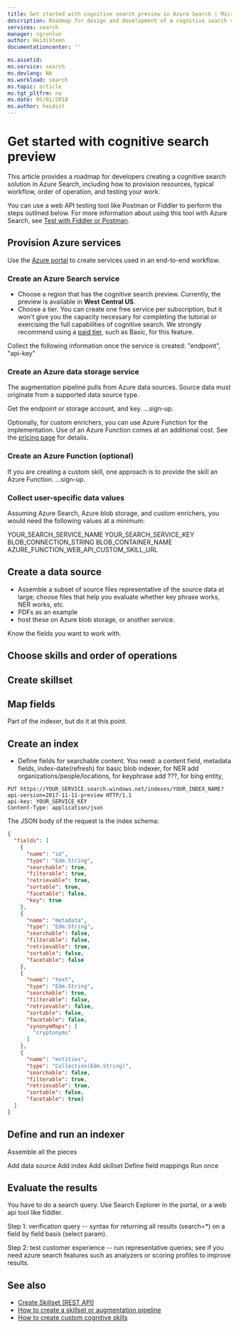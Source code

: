 ```yaml
---
title: Get started with cognitive search preview in Azure Search | Microsoft Docs
description: Roadmap for design and development of a cognitive search solution in Azure Search, transforming unstructured data into searchable content.
services: search
manager: cgronlun
author: HeidiSteen
documentationcenter: ''

ms.assetid: 
ms.service: search
ms.devlang: NA
ms.workload: search
ms.topic: article
ms.tgt_pltfrm: na
ms.date: 05/01/2018
ms.author: heidist
---
```

# Get started with cognitive search preview

This article provides a roadmap for developers creating a cognitive search solution in Azure Search, including how to provision resources, typical workflow, order of operation, and testing your work.

You can use a web API testing tool like Postman or Fiddler to perform the steps outlined below. For more information about using this tool with Azure Search, see [Test with Fiddler or Postman](search-fiddler.md).

## Provision Azure services

Use the [Azure portal](https://portal.azure.com/) to create services used in an end-to-end workflow.

### Create an Azure Search service

+ Choose a region that has the cognitive search preview. Currently, the preview is available in **West Central US**.
+ Choose a tier. You can create one free service per subscription, but it won't give you the capacity necessary for completing the tutorial or exercising the full capabilities of cognitive search. We strongly recommend using a [paid tier](https://azure.microsoft.com/pricing/details/search/), such as Basic, for this feature.

Collect the following information once the service is created: "endpoint", "api-key"

### Create an Azure data storage service

The augmentation pipeline pulls from Azure data sources. Source data must originate from a supported data source type. 

Get the endpoint or storage account, and key. ...sign-up.

Optionally, for custom enrichers, you can use Azure Function for the implementation. Use of an Azure Function comes at an additional cost. See the [pricing page](https://docs.microsoft.com/en-us/azure/azure-functions/functions-overview#pricing) for details.

### Create an Azure Function (optional)

If you are creating a custom skill, one approach is to provide the skill an Azure Function. ...sign-up.


### Collect user-specific data values

Assuming Azure Search, Azure blob storage, and custom enrichers, you would need the following values at a minimum:

  YOUR_SEARCH_SERVICE_NAME
  YOUR_SEARCH_SERVICE_KEY
  BLOB_CONNECTION_STRING
  BLOB_CONTAINER_NAME
  AZURE_FUNCTION_WEB_API_CUSTOM_SKILL_URL


## Create a data source

+ Assemble a subset of source files representative of the source data at large; choose files that help you evaluate whether key phrase works, NER works, etc.
+ PDFs as an example
+ host these on Azure blob storage, or another service.

Know the fields you want to work with.

## Choose skills and order of operations


## Create skillset


## Map fields

Part of the indexer, but do it at this point.


## Create an index

+ Define fields for searchable content. You need: a content field, metadata fields, index-date(refresh) for basic blob indexer, for NER add organizations/people/locations, for keyphrase add ???, for bing entity,

```http
PUT https://YOUR_SERVICE.search.windows.net/indexes/YOUR_INDEX_NAME?api-version=2017-11-11-preview HTTP/1.1
api-key: YOUR_SERVICE_KEY
Content-Type: application/json
```

The JSON body of the request is the index schema:

```json
{
  "fields": [
    {
      "name": "id",
      "type": "Edm.String",
      "searchable": true,
      "filterable": true,
      "retrievable": true,
      "sortable": true,
      "facetable": false,
      "key": true
    },
    {
      "name": "metadata",
      "type": "Edm.String",
      "searchable": false,
      "filterable": false,
      "retrievable": true,
      "sortable": false,
      "facetable": false
    },
    {
      "name": "text",
      "type": "Edm.String",
      "searchable": true,
      "filterable": false,
      "retrievable": false,
      "sortable": false,
      "facetable": false,
      "synonymMaps": [
        "cryptonyms"
      ]
    },
    {
      "name": "entities",
      "type": "Collection(Edm.String)",
      "searchable": false,
      "filterable": true,
      "retrievable": true,
      "sortable": false,
      "facetable": true}  
  ]
}

```


## Define and run an indexer

Assemble all the pieces

Add data source
Add index
Add skillset
Define field mappings
Run once

## Evaluate the results

You have to do a search query. Use Search Explorer in the portal, or a web api tool like fiddler.

Step 1: verification query -- syntax for returning all results (search=*) on a field by field basis (select param).

Step 2: test customer experience -- run representative queries; see if you need azure search features such as analyzers or scoring profiles to improve results.

## See also

+ [Create Skillset (REST API)](ref-create-skillset.md)
+ [How to create a skillset or augmentation pipeline](cognitive-search-defining-skillset.md)
+ [How to create custom cognitive skills](cognitive-search-creating-custom-skills.md)